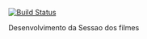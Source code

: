 [![Build Status](https://travis-ci.com/mariohlopes/fj22-ingressos.svg?branch=master)](https://travis-ci.com/mariohlopes/fj22-ingressos)

Desenvolvimento da Sessao dos filmes

